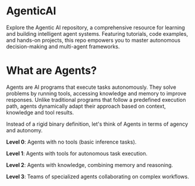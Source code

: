 # AgenticAI
Explore the Agentic AI repository, a comprehensive resource for learning and building intelligent agent systems. Featuring tutorials, code examples, and hands-on projects, this repo empowers you to master autonomous decision-making and multi-agent frameworks.

# What are Agents?
Agents are AI programs that execute tasks autonomously. They solve problems by running tools, accessing knowledge and memory to improve responses. Unlike traditional programs that follow a predefined execution path, agents dynamically adapt their approach based on context, knowledge and tool results.

Instead of a rigid binary definition, let's think of Agents in terms of agency and autonomy.

**Level 0**: Agents with no tools (basic inference tasks).

**Level 1**: Agents with tools for autonomous task execution.

**Level 2**: Agents with knowledge, combining memory and reasoning.

**Level 3**: Teams of specialized agents collaborating on complex workflows.
